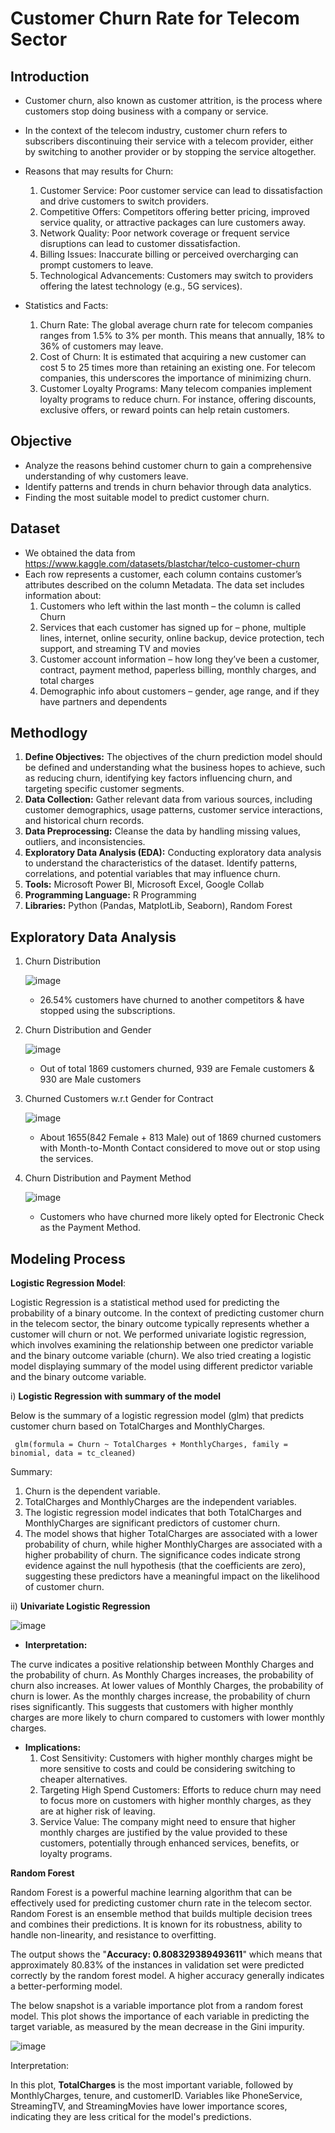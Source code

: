 # Customer Churn Rate for Telecom Sector

## Introduction
- Customer churn, also known as customer attrition, is the process where customers stop doing business with a company or service.
- In the context of the telecom industry, customer churn refers to subscribers discontinuing their service with a telecom provider, either by switching to another provider or by stopping the service altogether.

- Reasons that may results for Churn:

   1. Customer Service: Poor customer service can lead to dissatisfaction and drive customers to switch providers.
   2. Competitive Offers: Competitors offering better pricing, improved service quality, or attractive packages can lure customers away.
   3. Network Quality: Poor network coverage or frequent service disruptions can lead to customer dissatisfaction.
   4. Billing Issues: Inaccurate billing or perceived overcharging can prompt customers to leave.
   5. Technological Advancements: Customers may switch to providers offering the latest technology (e.g., 5G services).

- Statistics and Facts:

   1. Churn Rate: The global average churn rate for telecom companies ranges from 1.5% to 3% per month. This means that annually, 18% to 36% of customers may leave.
   2. Cost of Churn: It is estimated that acquiring a new customer can cost 5 to 25 times more than retaining an existing one. For telecom companies, this underscores the importance of minimizing churn.
   3. Customer Loyalty Programs: Many telecom companies implement loyalty programs to reduce churn. For instance, offering discounts, exclusive offers, or reward points can help retain customers.

## Objective
- Analyze the reasons behind customer churn to gain a comprehensive understanding of why customers leave.
- Identify patterns and trends in churn behavior through data analytics.
- Finding the most suitable model to predict customer churn.

## Dataset 
- We obtained the data from https://www.kaggle.com/datasets/blastchar/telco-customer-churn
- Each row represents a customer, each column contains customer’s attributes described on the column Metadata. The data set includes information about:
   1. Customers who left within the last month – the column is called Churn
   2. Services that each customer has signed up for – phone, multiple lines, internet, online security, online backup, device protection, tech support, and streaming TV and movies
   3. Customer account information – how long they’ve been a customer, contract, payment method, paperless billing, monthly charges, and total charges
   4. Demographic info about customers – gender, age range, and if they have partners and dependents

## Methodlogy
   1. **Define Objectives:** The objectives of the churn prediction model should be defined and understanding what the business hopes to achieve, such as reducing churn, identifying key factors influencing churn, and targeting specific customer segments.
   2. **Data Collection:** Gather relevant data from various sources, including customer demographics, usage patterns, customer service interactions, and historical churn records.
   3. **Data Preprocessing:** Cleanse the data by handling missing values, outliers, and inconsistencies.
   4. **Exploratory Data Analysis (EDA):** Conducting exploratory data analysis to understand the characteristics of the dataset. Identify patterns, correlations, and potential variables that may influence churn.
   5. **Tools:** Microsoft Power BI, Microsoft Excel, Google Collab
   6. **Programming Language:** R Programming
   7. **Libraries:** Python (Pandas, MatplotLib, Seaborn), Random Forest

## Exploratory Data Analysis
1. Churn Distribution

   ![image](https://github.com/devangisingh/Customer-Churn-Rate-for-Telecom-Sector/assets/80507579/e576317e-f4f9-4569-a0c4-1ea530c6175c)

   - 26.54% customers have churned to another competitors & have stopped using the subscriptions.

3. Churn Distribution and Gender

   ![image](https://github.com/devangisingh/Customer-Churn-Rate-for-Telecom-Sector/assets/80507579/e31c2c69-edfa-43d2-923f-c8b62251cbe1)

   - Out of total 1869 customers churned, 939 are Female customers & 930 are Male customers

5. Churned Customers w.r.t Gender for Contract
   
   ![image](https://github.com/devangisingh/Customer-Churn-Rate-for-Telecom-Sector/assets/80507579/110bc9e5-f344-4654-a02a-da520998e3ad)

   - About 1655(842 Female + 813 Male) out of 1869 churned customers with Month-to-Month Contact considered to move out or stop using the services. 

7. Churn Distribution and Payment Method

   ![image](https://github.com/devangisingh/Customer-Churn-Rate-for-Telecom-Sector/assets/80507579/107cff0a-d034-41d3-b12b-841252283dbe)

   - Customers who have churned more likely opted for Electronic Check as the Payment Method.

## Modeling Process

**Logistic Regression Model**:
   
Logistic Regression is a statistical method used for predicting the probability of a binary outcome. In the context of predicting customer churn in the telecom sector, the binary outcome typically represents whether a customer will churn or not. We performed univariate logistic regression, which involves examining the relationship between one predictor variable and the binary outcome variable (churn). We also tried creating a logistic model displaying summary of the model using different predictor variable and the binary outcome variable.

i) **Logistic Regression with summary of the model**
   
  Below is the summary of a logistic regression model (glm) that predicts customer churn based on TotalCharges and MonthlyCharges.
  
     glm(formula = Churn ~ TotalCharges + MonthlyCharges, family = binomial, data = tc_cleaned)
  
Summary:
   1. Churn is the dependent variable.
   2. TotalCharges and MonthlyCharges are the independent variables.
   3. The logistic regression model indicates that both TotalCharges and MonthlyCharges are significant predictors of customer churn.
   4. The model shows that higher TotalCharges are associated with a lower probability of churn, while higher MonthlyCharges are associated with a higher probability of churn. The significance codes indicate strong evidence against the null hypothesis (that the coefficients are zero), suggesting these predictors have a meaningful impact on the likelihood of customer churn.
      
  
ii) **Univariate Logistic Regression**

![image](https://github.com/devangisingh/Customer-Churn-Rate-for-Telecom-Sector/assets/80507579/d3d28eec-e505-4b4f-8961-36e805211137)

- **Interpretation:**
  
The curve indicates a positive relationship between Monthly Charges and the probability of churn. As Monthly Charges increases, the probability of churn also increases.
At lower values of Monthly Charges, the probability of churn is lower. As the monthly charges increase, the probability of churn rises significantly.
This suggests that customers with higher monthly charges are more likely to churn compared to customers with lower monthly charges.

- **Implications:**
   1. Cost Sensitivity: Customers with higher monthly charges might be more sensitive to costs and could be considering switching to cheaper alternatives.
   2. Targeting High Spend Customers: Efforts to reduce churn may need to focus more on customers with higher monthly charges, as they are at higher risk of leaving.
   3. Service Value: The company might need to ensure that higher monthly charges are justified by the value provided to these customers, potentially through enhanced services, benefits, or loyalty programs.
 
**Random Forest**

Random Forest is a powerful machine learning algorithm that can be effectively used for predicting customer churn rate in the telecom sector. Random Forest is an ensemble method that builds multiple decision trees and combines their predictions. It is known for its robustness, ability to handle non-linearity, and resistance to overfitting.

The output shows the "**Accuracy: 0.808329389493611**" which means that approximately 80.83% of the instances in validation set were predicted correctly by the random forest model. A higher accuracy generally indicates a better-performing model.

The below snapshot is a variable importance plot from a random forest model. This plot shows the importance of each variable in predicting the target variable, as measured by the mean decrease in the Gini impurity.

![image](https://github.com/devangisingh/Customer-Churn-Rate-for-Telecom-Sector/assets/80507579/da97b08f-7680-461e-bbf7-4730e737a5e9)

Interpretation:

In this plot, **TotalCharges** is the most important variable, followed by MonthlyCharges, tenure, and customerID. Variables like PhoneService, StreamingTV, and StreamingMovies have lower importance scores, indicating they are less critical for the model's predictions.

